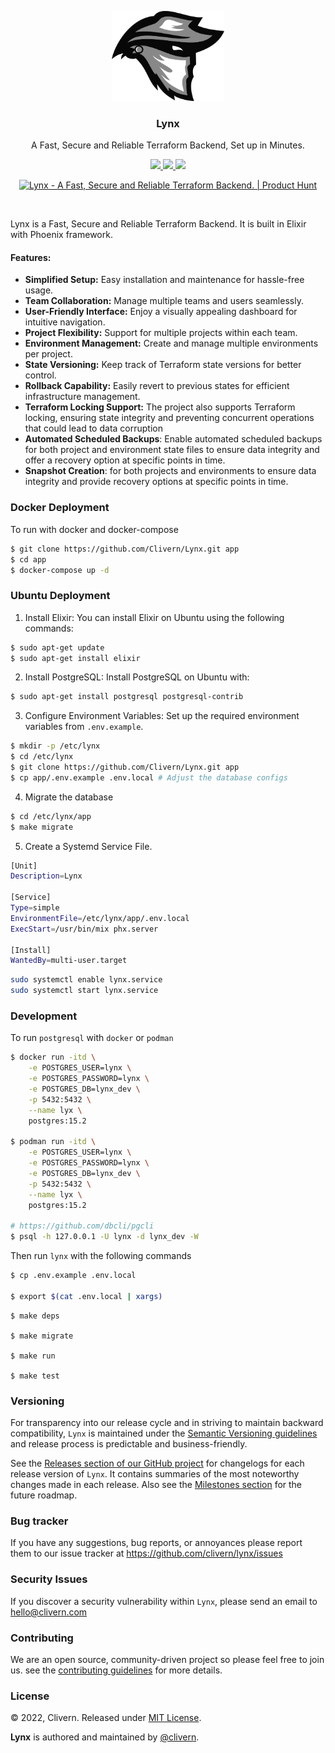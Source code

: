 <p align="center">
    <img alt="Lynx Logo" src="/assets/img/logo.png?v=0.7.0" width="180" />
    <h3 align="center">Lynx</h3>
    <p align="center">A Fast, Secure and Reliable Terraform Backend, Set up in Minutes.</p>
    <p align="center">
        <a href="https://github.com/Clivern/Lynx/actions/workflows/ci.yml">
            <img src="https://github.com/Clivern/Lynx/actions/workflows/server_ci.yml/badge.svg"/>
        </a>
        <a href="https://github.com/Clivern/Lynx/releases">
            <img src="https://img.shields.io/badge/Version-0.7.0-1abc9c.svg">
        </a>
        <a href="https://github.com/Clivern/Lynx/blob/master/LICENSE">
            <img src="https://img.shields.io/badge/LICENSE-MIT-orange.svg">
        </a>
    </p>
    <p align="center">
        <a href="https://www.producthunt.com/posts/lynx-4?utm_source=badge-featured&utm_medium=badge&utm_souce=badge-lynx&#0045;4" target="_blank"><img src="https://api.producthunt.com/widgets/embed-image/v1/featured.svg?post_id=446391&theme=neutral" alt="Lynx - A&#0032;Fast&#0044;&#0032;Secure&#0032;and&#0032;Reliable&#0032;Terraform&#0032;Backend&#0046; | Product Hunt" style="width: 250px; height: 54px;" width="250" height="54" /></a>
    </p>
</p>
<br/>


Lynx is a Fast, Secure and Reliable Terraform Backend. It is built in Elixir with Phoenix framework.

#### Features:

- **Simplified Setup:** Easy installation and maintenance for hassle-free usage.
- **Team Collaboration:** Manage multiple teams and users seamlessly.
- **User-Friendly Interface:** Enjoy a visually appealing dashboard for intuitive navigation.
- **Project Flexibility:** Support for multiple projects within each team.
- **Environment Management:** Create and manage multiple environments per project.
- **State Versioning:** Keep track of Terraform state versions for better control.
- **Rollback Capability:** Easily revert to previous states for efficient infrastructure management.
- **Terraform Locking Support:** The project also supports Terraform locking, ensuring state integrity and preventing concurrent operations that could lead to data corruption
- **Automated Scheduled Backups**: Enable automated scheduled backups for both project and environment state files to ensure data integrity and offer a recovery option at specific points in time.
- **Snapshot Creation**: for both projects and environments to ensure data integrity and provide recovery options at specific points in time.


### Docker Deployment

To run with docker and docker-compose

```zsh
$ git clone https://github.com/Clivern/Lynx.git app
$ cd app
$ docker-compose up -d
```


### Ubuntu Deployment

1. Install Elixir: You can install Elixir on Ubuntu using the following commands:

```zsh
$ sudo apt-get update
$ sudo apt-get install elixir
```

2. Install PostgreSQL: Install PostgreSQL on Ubuntu with:

```zsh
$ sudo apt-get install postgresql postgresql-contrib
```

3. Configure Environment Variables: Set up the required environment variables from `.env.example`.

```zsh
$ mkdir -p /etc/lynx
$ cd /etc/lynx
$ git clone https://github.com/Clivern/Lynx.git app
$ cp app/.env.example .env.local # Adjust the database configs
```

4. Migrate the database

```zsh
$ cd /etc/lynx/app
$ make migrate
```

5. Create a Systemd Service File.

```zsh
[Unit]
Description=Lynx

[Service]
Type=simple
EnvironmentFile=/etc/lynx/app/.env.local
ExecStart=/usr/bin/mix phx.server

[Install]
WantedBy=multi-user.target
```

```zsh
sudo systemctl enable lynx.service
sudo systemctl start lynx.service
```


### Development

To run `postgresql` with `docker` or `podman`

```zsh
$ docker run -itd \
    -e POSTGRES_USER=lynx \
    -e POSTGRES_PASSWORD=lynx \
    -e POSTGRES_DB=lynx_dev \
    -p 5432:5432 \
    --name lyx \
    postgres:15.2

$ podman run -itd \
    -e POSTGRES_USER=lynx \
    -e POSTGRES_PASSWORD=lynx \
    -e POSTGRES_DB=lynx_dev \
    -p 5432:5432 \
    --name lyx \
    postgres:15.2

# https://github.com/dbcli/pgcli
$ psql -h 127.0.0.1 -U lynx -d lynx_dev -W
```

Then run `lynx` with the following commands

```zsh
$ cp .env.example .env.local

$ export $(cat .env.local | xargs)
```

```
$ make deps

$ make migrate

$ make run

$ make test
```


### Versioning

For transparency into our release cycle and in striving to maintain backward compatibility, `Lynx` is maintained under the [Semantic Versioning guidelines](https://semver.org/) and release process is predictable and business-friendly.

See the [Releases section of our GitHub project](https://github.com/clivern/lynx/releases) for changelogs for each release version of `Lynx`. It contains summaries of the most noteworthy changes made in each release. Also see the [Milestones section](https://github.com/clivern/lynx/milestones) for the future roadmap.


### Bug tracker

If you have any suggestions, bug reports, or annoyances please report them to our issue tracker at https://github.com/clivern/lynx/issues


### Security Issues

If you discover a security vulnerability within `Lynx`, please send an email to [hello@clivern.com](mailto:hello@clivern.com)


### Contributing

We are an open source, community-driven project so please feel free to join us. see the [contributing guidelines](CONTRIBUTING.md) for more details.


### License

© 2022, Clivern. Released under [MIT License](https://opensource.org/licenses/mit-license.php).

**Lynx** is authored and maintained by [@clivern](http://github.com/clivern).
